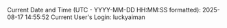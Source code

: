 Current Date and Time (UTC - YYYY-MM-DD HH:MM:SS formatted): 2025-08-17 14:55:52
Current User's Login: luckyaiman
